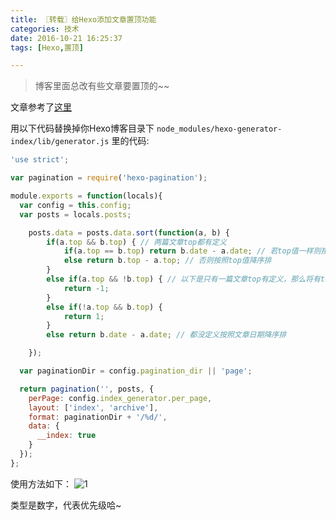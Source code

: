```yaml
---
title: 〖转载〗给Hexo添加文章置顶功能
categories: 技术
date: 2016-10-21 16:25:37
tags: [Hexo,置顶]

---
```

> 博客里面总改有些文章要置顶的~~

文章参考了[这里](http://www.yuedongxu.cn/wod/)

用以下代码替换掉你Hexo博客目录下 `node_modules/hexo-generator-index/lib/generator.js` 里的代码:<!--more-->
``` js
'use strict';

var pagination = require('hexo-pagination');

module.exports = function(locals){
  var config = this.config;
  var posts = locals.posts;

    posts.data = posts.data.sort(function(a, b) {
        if(a.top && b.top) { // 两篇文章top都有定义
            if(a.top == b.top) return b.date - a.date; // 若top值一样则按照文章日期降序排
            else return b.top - a.top; // 否则按照top值降序排
        }
        else if(a.top && !b.top) { // 以下是只有一篇文章top有定义，那么将有top的排在前面（这里用异或操作居然不行233）
            return -1;
        }
        else if(!a.top && b.top) {
            return 1;
        }
        else return b.date - a.date; // 都没定义按照文章日期降序排

    });

  var paginationDir = config.pagination_dir || 'page';

  return pagination('', posts, {
    perPage: config.index_generator.per_page,
    layout: ['index', 'archive'],
    format: paginationDir + '/%d/',
    data: {
      __index: true
    }
  });
};
```

使用方法如下：
![1](89.jpg)

类型是数字，代表优先级哈~
